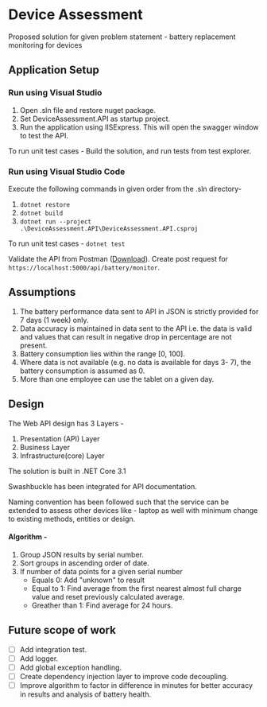# Device Assessment
Proposed solution for given problem statement - battery replacement monitoring for devices

## Application Setup

### Run using Visual Studio

1. Open .sln file and restore nuget package.
2. Set DeviceAssessment.API as startup project.
3. Run the application using IISExpress. This will open the swagger window to test the API.

To run unit test cases - Build the solution, and run tests from test explorer.

### Run using Visual Studio Code

Execute the following commands in given order from the .sln directory- 

1. `dotnet restore`
2. `dotnet build`
3. `dotnet run --project .\DeviceAssessment.API\DeviceAssessment.API.csproj`

To run unit test cases - `dotnet test`

Validate the API from Postman ([Download](https://www.postman.com/downloads/)). Create post request for `https://localhost:5000/api/battery/monitor`.

## Assumptions

1. The battery performance data sent to API in JSON is strictly provided for 7 days (1 week) only.
2. Data accuracy is maintained in data sent to the API i.e. the data is valid and values that can result in negative drop in percentage are not present.
3. Battery consumption lies within the range [0, 100].
4. Where data is not available (e.g. no data is available for days 3- 7), the battery consumption is assumed as 0.
5. More than one employee can use the tablet on a given day.

## Design

The Web API design has 3 Layers - 
1. Presentation (API) Layer
2. Business Layer
3. Infrastructure(core) Layer

The solution is built in .NET Core 3.1

Swashbuckle has been integrated for API documentation.

Naming convention has been followed such that the service can be extended to assess other devices like - laptop as well with minimum change to existing methods, entities or design. 

#### Algorithm - 

1. Group JSON results by serial number.
2. Sort groups in ascending order of date.
3. If number of data points for a given serial number
   * Equals 0: Add "unknown" to result
   * Equal to 1: Find average from the first nearest almost full charge value and reset previously calculated average.
   * Greather than 1: Find average for 24 hours.


## Future scope of work

- [ ] Add integration test.
- [ ] Add logger.
- [ ] Add global exception handling.
- [ ] Create dependency injection layer to improve code decoupling.
- [ ] Improve algorithm to factor in difference in minutes for better accuracy in results and analysis of battery health.
